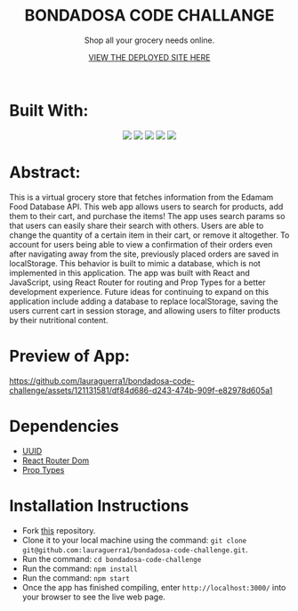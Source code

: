 <div align="center">
<h1> BONDADOSA CODE CHALLANGE </h1>
Shop all your grocery needs online.
  <br>
  
[VIEW THE DEPLOYED SITE HERE](https://bondadosa-code-challenge.vercel.app/)

<br>
</div>

# Built With:

<div align="center">
  <img src="https://img.shields.io/badge/React-20232A?style=for-the-badge&logo=react&logoColor=61DAFB" />
  <img src="https://img.shields.io/badge/React_Router-CA4245?style=for-the-badge&logo=react-router&logoColor=white" />
  <img src="https://img.shields.io/badge/javascript-%23323330.svg?style=for-the-badge&logo=javascript&logoColor=%23F7DF1E" /> 
  <img src="https://img.shields.io/badge/CSS3-1572B6?style=for-the-badge&logo=css3&logoColor=white" /> 
  <img src="https://img.shields.io/badge/vercel-%23000000.svg?style=for-the-badge&logo=vercel&logoColor=white" />

</div>




# Abstract: 
This is a virtual grocery store that fetches information from the Edamam Food Database API. This web app allows users to search for products, add them to their cart, and purchase the items! The app uses search params so that users can easily share their search with others. Users are able to change the quantity of a certain item in their cart, or remove it altogether. To account for users being able to view a confirmation of their orders even after navigating away from the site, previously placed orders are saved in localStorage. This behavior is built to mimic a database, which is not implemented in this application. The app was built with React and JavaScript, using React Router for routing and Prop Types for a better development experience. Future ideas for continuing to expand on this application include adding a database to replace localStorage, saving the users current cart in session storage, and allowing users to filter products by their nutritional content. 

# Preview of App:





https://github.com/lauraguerra1/bondadosa-code-challenge/assets/121131581/df84d686-d243-474b-909f-e82978d605a1






<div align="center">

  



</div>

# Dependencies 
- [UUID](https://www.npmjs.com/package/uuid)
- [React Router Dom](https://www.npmjs.com/package/react-router-dom)
- [Prop Types](https://www.npmjs.com/package/prop-types)

# Installation Instructions 
- Fork [this](https://github.com/lauraguerra1/bondadosa-code-challenge) repository. 
- Clone it to your local machine using the command: `git clone git@github.com:lauraguerra1/bondadosa-code-challenge.git`.
- Run the command: `cd bondadosa-code-challenge`
- Run the command: `npm install`
- Run the command: `npm start`
- Once the app has finished compiling, enter `http://localhost:3000/` into your browser to see the live web page.

